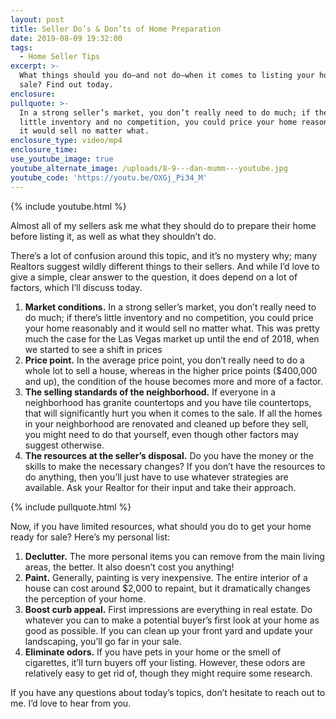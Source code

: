 ```yaml
---
layout: post
title: Seller Do’s & Don’ts of Home Preparation
date: 2019-08-09 19:32:00
tags:
  - Home Seller Tips
excerpt: >-
  What things should you do—and not do—when it comes to listing your home for
  sale? Find out today.
enclosure:
pullquote: >-
  In a strong seller’s market, you don’t really need to do much; if there’s
  little inventory and no competition, you could price your home reasonably and
  it would sell no matter what.
enclosure_type: video/mp4
enclosure_time:
use_youtube_image: true
youtube_alternate_image: /uploads/8-9---dan-mumm---youtube.jpg
youtube_code: 'https://youtu.be/OXGj_Pi34_M'
---
```


{% include youtube.html %}

Almost all of my sellers ask me what they should do to prepare their home before listing it, as well as what they shouldn’t do.&nbsp;

There’s a lot of confusion around this topic, and it’s no mystery why; many Realtors suggest wildly different things to their sellers. And while I’d love to give a simple, clear answer to the question, it does depend on a lot of factors, which I’ll discuss today.

1. **Market conditions.** In a strong seller’s market, you don’t really need to do much; if there’s little inventory and no competition, you could price your home reasonably and it would sell no matter what. This was pretty much the case for the Las Vegas market up until the end of 2018, when we started to see a shift in prices
2. **Price point.** In the average price point, you don’t really need to do a whole lot to sell a house, whereas in the higher price points ($400,000 and up), the condition of the house becomes more and more of a factor.
3. **The selling standards of the neighborhood.** If everyone in a neighborhood has granite countertops and you have tile countertops, that will significantly hurt you when it comes to the sale. If all the homes in your neighborhood are renovated and cleaned up before they sell, you might need to do that yourself, even though other factors may suggest otherwise.
4. **The resources at the seller’s disposal.** Do you have the money or the skills to make the necessary changes? If you don’t have the resources to do anything, then you’ll just have to use whatever strategies are available. Ask your Realtor for their input and take their approach.

{% include pullquote.html %}

Now, if you have limited resources, what should you do to get your home ready for sale? Here’s my personal list:

1. **Declutter.** The more personal items you can remove from the main living areas, the better. It also doesn’t cost you anything\!
2. **Paint.** Generally, painting is very inexpensive. The entire interior of a house can cost around $2,000 to repaint, but it dramatically changes the perception of your home.
3. **Boost curb appeal.** First impressions are everything in real estate. Do whatever you can to make a potential buyer’s first look at your home as good as possible. If you can clean up your front yard and update your landscaping, you’ll go far in your sale.
4. **Eliminate odors.** If you have pets in your home or the smell of cigarettes, it’ll turn buyers off your listing. However, these odors are relatively easy to get rid of, though they might require some research.

If you have any questions about today’s topics, don’t hesitate to reach out to me. I’d love to hear from you.